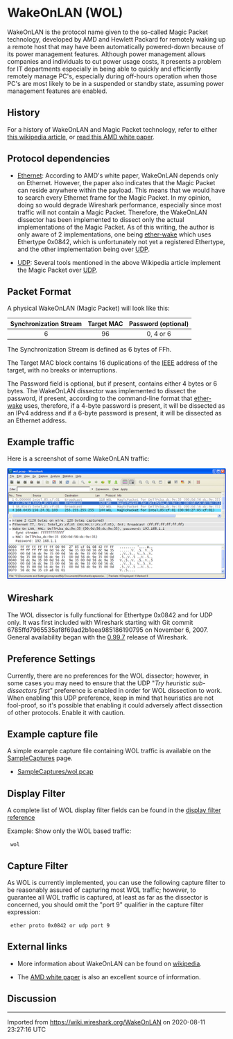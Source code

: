 # WakeOnLAN (WOL)

WakeOnLAN is the protocol name given to the so-called Magic Packet technology, developed by AMD and Hewlett Packard for remotely waking up a remote host that may have been automatically powered-down because of its power management features. Although power management allows companies and individuals to cut power usage costs, it presents a problem for IT departments especially in being able to quickly and efficiently remotely manage PC's, especially during off-hours operation when those PC's are most likely to be in a suspended or standby state, assuming power management features are enabled.

## History

For a history of WakeOnLAN and Magic Packet technology, refer to either [this wikipedia article](http://en.wikipedia.org/wiki/Wake-on-LAN), or [read this AMD white paper](https://www.amd.com/content/dam/amd/en/documents/archived-tech-docs/white-papers/20213.pdf).

## Protocol dependencies

  - [Ethernet](/Ethernet): According to AMD's white paper, WakeOnLAN depends only on Ethernet. However, the paper also indicates that the Magic Packet can reside anywhere within the payload. This means that we would have to search every Ethernet frame for the Magic Packet. In my opinion, doing so would degrade Wireshark performance, especially since most traffic will not contain a Magic Packet. Therefore, the WakeOnLAN dissector has been implemented to dissect only the actual implementations of the Magic Packet. As of this writing, the author is only aware of 2 implementations, one being [ether-wake](http://linux.die.net/man/8/ether-wake) which uses Ethertype 0x0842, which is unfortunately not yet a registered Ethertype, and the other implementation being over [UDP](/UDP).

  - [UDP](/UDP): Several tools mentioned in the above Wikipedia article implement the Magic Packet over [UDP](/UDP).

## Packet Format

A physical WakeOnLAN (Magic Packet) will look like this:

| Synchronization Stream | Target MAC | Password (optional) |
| :--------------------: | :--------: | :-----------------: |
|           6            |     96     |      0, 4 or 6      |

The Synchronization Stream is defined as 6 bytes of FFh.

The Target MAC block contains 16 duplications of the [IEEE](http://www.ieee.org/portal/site) address of the target, with no breaks or interruptions.

The Password field is optional, but if present, contains either 4 bytes or 6 bytes. The WakeOnLAN dissector was implemented to dissect the password, if present, according to the command-line format that [ether-wake](http://linux.die.net/man/8/ether-wake) uses, therefore, if a 4-byte password is present, it will be dissected as an IPv4 address and if a 6-byte password is present, it will be dissected as an Ethernet address.

## Example traffic

Here is a screenshot of some WakeOnLAN traffic:

![wol.png](uploads/__moin_import__/attachments/WakeOnLAN/wol.png "wol.png")

## Wireshark

The WOL dissector is fully functional for Ethertype 0x0842 and for UDP only. It was first included with Wireshark starting with Git commit 6785ffd7965535af8f69ad2b1eea985186190795 on November 6, 2007. General availability began with the [0.99.7](http://www.wireshark.org/docs/relnotes/wireshark-0.99.7.html) release of Wireshark.

## Preference Settings

Currently, there are no preferences for the WOL dissector; however, in some cases you may need to ensure that the UDP "*Try heuristic sub-dissectors first*" preference is enabled in order for WOL dissection to work. When enabling this UDP preference, keep in mind that heuristics are not fool-proof, so it's possible that enabling it could adversely affect dissection of other protocols. Enable it with caution.

## Example capture file

A simple example capture file containing WOL traffic is available on the [SampleCaptures](/SampleCaptures) page.

  - [SampleCaptures/wol.pcap](uploads/__moin_import__/attachments/SampleCaptures/wol.pcap)

## Display Filter

A complete list of WOL display filter fields can be found in the [display filter reference](http://www.wireshark.org/docs/dfref/w/wol.html)

Example: Show only the WOL based traffic:

``` 
 wol
```

## Capture Filter

As WOL is currently implemented, you can use the following capture filter to be reasonably assured of capturing most WOL traffic; however, to guarantee all WOL traffic is captured, at least as far as the dissector is concerned, you should omit the "port 9" qualifier in the capture filter expression:

``` 
 ether proto 0x0842 or udp port 9
```

## External links

  - More information about WakeOnLAN can be found on [wikipedia](http://en.wikipedia.org/wiki/Wake-on-LAN).

  - The [AMD white paper](https://www.amd.com/content/dam/amd/en/documents/archived-tech-docs/white-papers/20213.pdf) is also an excellent source of information.

## Discussion

---

Imported from https://wiki.wireshark.org/WakeOnLAN on 2020-08-11 23:27:16 UTC
